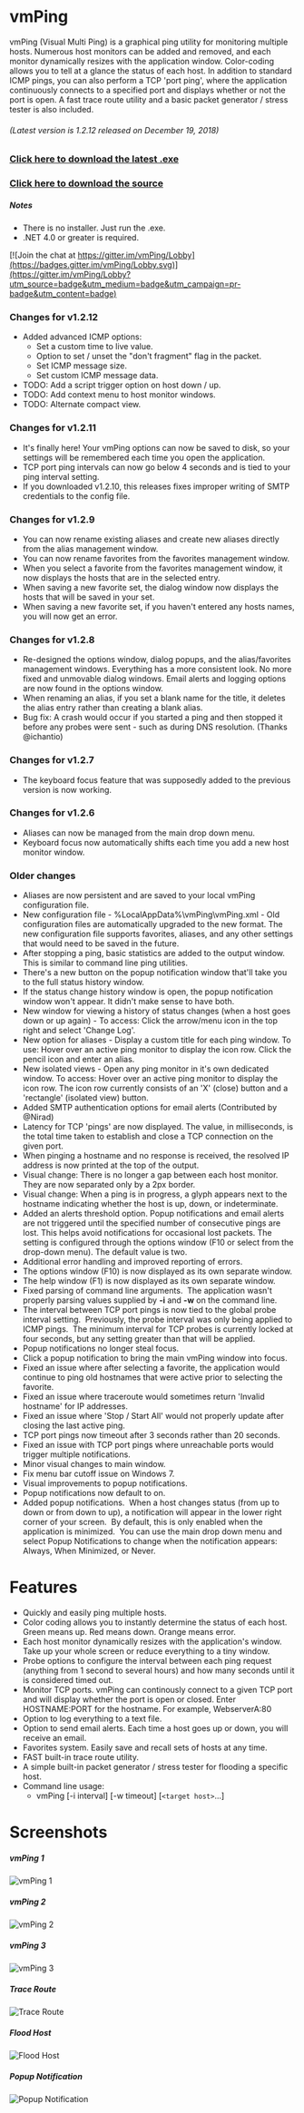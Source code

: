 vmPing
============

vmPing (Visual Multi Ping) is a graphical ping utility for monitoring multiple hosts.  Numerous host monitors can be added and removed, and each monitor dynamically resizes with the application window.  Color-coding allows you to tell at a glance the status of each host.  In addition to standard ICMP pings, you can also perform a TCP 'port ping', where the application continuously connects to a specified port and displays whether or not the port is open.  A fast trace route utility and a basic packet generator / stress tester is also included.

###### (Latest version is 1.2.12 released on December 19, 2018)
### [Click here to download the latest .exe](https://github.com/R-Smith/vmPing/releases/download/v1.2.12/vmPing.exe)
### [Click here to download the source](https://github.com/R-Smith/vmPing/archive/master.zip)

##### Notes
* There is no installer.  Just run the .exe.
* .NET 4.0 or greater is required.

[![Join the chat at https://gitter.im/vmPing/Lobby](https://badges.gitter.im/vmPing/Lobby.svg)](https://gitter.im/vmPing/Lobby?utm_source=badge&utm_medium=badge&utm_campaign=pr-badge&utm_content=badge)


### Changes for v1.2.12
* Added advanced ICMP options:
  * Set a custom time to live value.
  * Option to set / unset the "don't fragment" flag in the packet.
  * Set ICMP message size.
  * Set custom ICMP message data.
* TODO: Add a script trigger option on host down / up.
* TODO: Add context menu to host monitor windows.
* TODO: Alternate compact view.


### Changes for v1.2.11
* It's finally here!  Your vmPing options can now be saved to disk, so your settings will be remembered each time you open the application.
* TCP port ping intervals can now go below 4 seconds and is tied to your ping interval setting.
* If you downloaded v1.2.10, this releases fixes improper writing of SMTP credentials to the config file.


### Changes for v1.2.9
* You can now rename existing aliases and create new aliases directly from the alias management window.
* You can now rename favorites from the favorites management window.
* When you select a favorite from the favorites management window, it now displays the hosts that are in the selected entry.
* When saving a new favorite set, the dialog window now displays the hosts that will be saved in your set.
* When saving a new favorite set, if you haven't entered any hosts names, you will now get an error.


### Changes for v1.2.8
* Re-designed the options window, dialog popups, and the alias/favorites management windows.  Everything has a more consistent look.  No more fixed and unmovable dialog windows.  Email alerts and logging options are now found in the options window.
* When renaming an alias, if you set a blank name for the title, it deletes the alias entry rather than creating a blank alias.
* Bug fix: A crash would occur if you started a ping and then stopped it before any probes were sent - such as during DNS resolution. (Thanks @ichantio)


### Changes for v1.2.7
* The keyboard focus feature that was supposedly added to the previous version is now working.


### Changes for v1.2.6
* Aliases can now be managed from the main drop down menu.
* Keyboard focus now automatically shifts each time you add a new host monitor window.


### Older changes
* Aliases are now persistent and are saved to your local vmPing configuration file.
* New configuration file - %LocalAppData%\vmPing\vmPing.xml - Old configuration files are automatically upgraded to the new format.  The new configuration file supports favorites, aliases, and any other settings that would need to be saved in the future.
* After stopping a ping, basic statistics are added to the output window.  This is similar to command line ping utilities.
* There's a new button on the popup notification window that'll take you to the full status history window.
* If the status change history window is open, the popup notification window won't appear.  It didn't make sense to have both.
* New window for viewing a history of status changes (when a host goes down or up again) - To access: Click the arrow/menu icon in the top right and select 'Change Log'.
* New option for aliases - Display a custom title for each ping window.  To use: Hover over an active ping monitor to display the icon row.  Click the pencil icon and enter an alias.
* New isolated views - Open any ping monitor in it's own dedicated window.  To access: Hover over an active ping monitor to display the icon row.  The icon row currently consists of an 'X' (close) button and a 'rectangle' (isolated view) button.
* Added SMTP authentication options for email alerts (Contributed by @Nirad)
* Latency for TCP 'pings' are now displayed.  The value, in milliseconds, is the total time taken to establish and close a TCP connection on the given port.
* When pinging a hostname and no response is received, the resolved IP address is now printed at the top of the output.
* Visual change: There is no longer a gap between each host monitor.  They are now separated only by a 2px border.
* Visual change: When a ping is in progress, a glyph appears next to the hostname indicating whether the host is up, down, or indeterminate.
* Added an alerts threshold option.  Popup notifications and email alerts are not triggered until the specified number of consecutive pings are lost.  This helps avoid notifications for occasional lost packets.  The setting is configured through the options window (F10 or select from the drop-down menu).  The default value is two.
* Additional error handling and improved reporting of errors.
* The options window (F10) is now displayed as its own separate window.
* The help window (F1) is now displayed as its own separate window.
* Fixed parsing of command line arguments.  The application wasn't properly parsing values supplied by **-i** and **-w** on the command line.
* The interval between TCP port pings is now tied to the global probe interval setting.  Previously, the probe interval was only being applied to ICMP pings.  The minimum interval for TCP probes is currently locked at four seconds, but any setting greater than that will be applied.
* Popup notifications no longer steal focus.
* Click a popup notification to bring the main vmPing window into focus.
* Fixed an issue where after selecting a favorite, the application would continue to ping old hostnames that were active prior to selecting the favorite.
* Fixed an issue where traceroute would sometimes return 'Invalid hostname' for IP addresses.
* Fixed an issue where 'Stop / Start All' would not properly update after closing the last active ping.
* TCP port pings now timeout after 3 seconds rather than 20 seconds.
* Fixed an issue with TCP port pings where unreachable ports would trigger multiple notifications.
* Minor visual changes to main window.
* Fix menu bar cutoff issue on Windows 7.
* Visual improvements to popup notifications.
* Popup notifications now default to on.
* Added popup notifications.  When a host changes status (from up to down or from down to up), a notification will appear in the lower right corner of your screen.  By default, this is only enabled when the application is minimized.  You can use the main drop down menu and select Popup Notifications to change when the notification appears:  Always, When Minimized, or Never.


Features
========
* Quickly and easily ping multiple hosts.
* Color coding allows you to instantly determine the status of each host.  Green means up.  Red means down.  Orange means error.
* Each host monitor dynamically resizes with the application's window.  Take up your whole screen or reduce everything to a tiny window.
* Probe options to configure the interval between each ping request (anything from 1 second to several hours) and how many seconds until it is considered timed out.
* Monitor TCP ports.  vmPing can continously connect to a given TCP port and will display whether the port is open or closed.  Enter HOSTNAME:PORT for the hostname.  For example, WebserverA:80
* Option to log everything to a text file.
* Option to send email alerts.  Each time a host goes up or down, you will receive an email.
* Favorites system.  Easily save and recall sets of hosts at any time.
* FAST built-in trace route utility.
* A simple built-in packet generator / stress tester for flooding a specific host.
* Command line usage:
  * vmPing [-i interval] [-w timeout] [`<target host>`...]

Screenshots
===========
##### vmPing 1
![vmPing 1](https://github.com/R-Smith/supporting-docs/raw/master/vmPing/vmping01.png?raw=true "vmPing 1")

##### vmPing 2
![vmPing 2](https://github.com/R-Smith/supporting-docs/raw/master/vmPing/vmping02.png?raw=true "vmPing 2")

##### vmPing 3
![vmPing 3](https://github.com/R-Smith/supporting-docs/raw/master/vmPing/vmping03.png?raw=true "vmPing 3")

##### Trace Route
![Trace Route](https://github.com/R-Smith/supporting-docs/raw/master/vmPing/vmping04.png?raw=true "Trace Route")

##### Flood Host
![Flood Host](https://github.com/R-Smith/supporting-docs/raw/master/vmPing/vmping05.png?raw=true "Flood Host")

##### Popup Notification
![Popup Notification](https://github.com/R-Smith/supporting-docs/raw/master/vmPing/vmping06.png?raw=true "Popup Notification")
